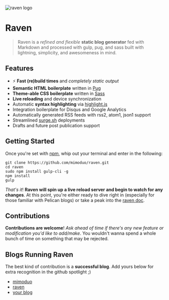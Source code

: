 ![raven logo](https://image.prntscr.com/image/0cI781sNT1KgO53d6CWfdQ.png)

# Raven

> Raven is a *refined and flexible* **static blog generator** fed with Markdown and processed with gulp, pug, and sass built with lightning, simplicity, and awesomeness in mind.

## Features

* ⚡ **Fast (re)build times** and *completely static output*
* **Semantic HTML boilerplate** written in [Pug](https://github.com/pugjs/pug)
* **Theme-able CSS boilerplate** written in [Sass](http://sass-lang.com/guide)
* **Live reloading** and device synchronization
* Automatic **syntax highlighting** via [highlight.js](https://highlightjs.org/)
* Integration boilerplate for Disqus and Google Analytics
* Automatically generated RSS feeds with rss2, atom1, json1 support
* Streamlined [surge.sh](http://surge.sh/help/getting-started-with-surge) deployments
* Drafts and future post publication support

## Getting Started

Once you're set with [npm](https://nodejs.org/en/), whip out your terminal and enter in the following:

```ssh
git clone https://github.com/mimoduo/raven.git
cd raven
sudo npm install gulp-cli -g
npm install
gulp
```

*That's it*! **Raven will spin up a live reload server and begin to watch for any changes**. At this point, you're either ready to dive right in (especially for those familiar with Pelican blogs) or take a peak into the [raven doc](https://github.com/mimoduo/raven/blob/master/content/raven-doc.md).

## Contributions

**Contributions are welcome**! *Ask ahead of time if there's any new feature or modification you'd like to add/make*. You wouldn't wanna spend a whole bunch of time on something that may be rejected.

## Blogs Running Raven

The best kind of contribution is a **successful blog**. Add yours below for extra recognition in the github spotlight ;)

* [mimoduo](http://mimoduo.surge.sh/)
* [raven](http://raven.surge.sh/)
* [your blog](#)

